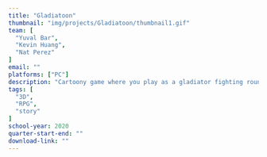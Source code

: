 ```yaml
---
title: "Gladiatoon"
thumbnail: "img/projects/Gladiatoon/thumbnail1.gif"
team: [
  "Yuval Bar",
  "Kevin Huang",
  "Nat Perez"
]
email: ""
platforms: ["PC"]
description: "Cartoony game where you play as a gladiator fighting round after round of increasingly more challenging enemies, with stronger and more wacky weapons becoming available the longer you survive. Since this was a short-term project, the focus was on creating a working combat system with combos and the ability to equip different weapons and shields."
tags: [ 
  "3D", 
  "RPG", 
  "story"
]
school-year: 2020
quarter-start-end: ""
download-link: ""
---
```

